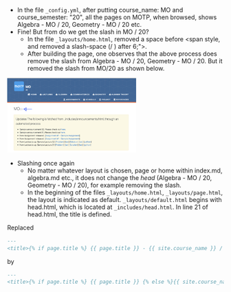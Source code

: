 * In the file `_config.yml`, after putting course_name: MO and course_semester: "20",
all the pages on MOTP, when browsed, shows Algebra - MO / 20, Geometry - MO / 20 etc.
* Fine! But from do we get the slash in MO / 20?
  * In the file `_layouts/home.html`, removed a space before <span style, and removed a slash-space (/ ) after 6;">.
  * After building the page, one observes that the above process does remove the slash from Algebra - MO / 20, Geometry - MO / 20.
    But it removed the slash from MO/20 as shown below.
    
<p float="left">
<img src="_images/screenshots/LearningSyntax/FrmTopOfHome-SlashRemoved.png" width="300">
</p>

* Slashing once again
  * No matter whatever layout is chosen, page or home within index.md, algebra.md etc., it does not change the *head* (Algebra - MO / 20, Geometry - MO / 20),
   for example removing the slash.
  * In the beginning of the files `_layouts/home.html`, `_layouts/page.html`, the layout is indicated as default.
   `_layouts/default.html` begins with head.html, which is located at `_includes/head.html`. In line 21 of head.html, the title is defined.

Replaced 

```markdown
---
<title>{% if page.title %} {{ page.title }} - {{ site.course_name }} / {{ site.course_semester }} {% else %}{{ site.course_name }} / {{ site.course_semester }} - {{ site.schoolname }}{% endif %}</title>
```
by

```markdown
---
<title>{% if page.title %} {{ page.title }} {% else %}{{ site.course_name }} / {{ site.course_semester }} - {{ site.schoolname }}{% endif %}</title>
```
